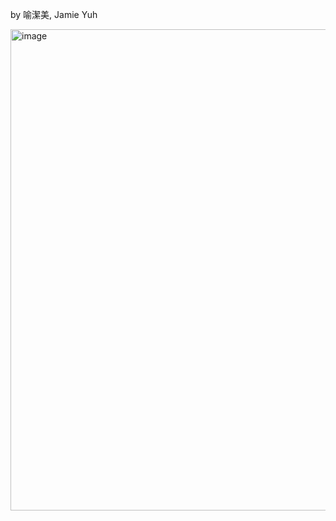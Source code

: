 by 喻潔美, Jamie Yuh 

<img width="770" alt="image" src="https://github.com/user-attachments/assets/6bad36e1-c2fc-4ce3-bcf5-1e91079e78c2" />

